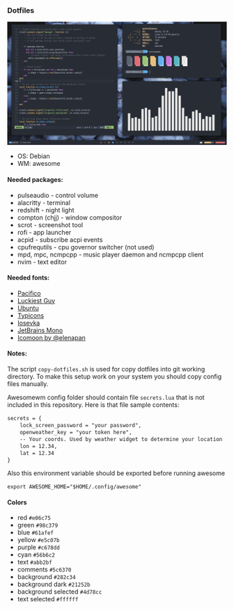 ### Dotfiles
![screenshot](screenshot.png)

- OS: Debian
- WM: awesome

#### Needed packages:
- pulseaudio - control volume
- alacritty - terminal
- redshift - night light
- compton (chjj) - window compositor
- scrot - screenshot tool
- rofi - app launcher
- acpid - subscribe acpi events
- cpufrequtils - cpu governor switcher (not used)
- mpd, mpc, ncmpcpp - music player daemon and ncmpcpp client
- nvim - text editor

#### Needed fonts:
- [Pacifico](https://fonts.google.com/specimen/Pacifico)
- [Luckiest Guy](https://fonts.google.com/specimen/Luckiest+Guy)
- [Ubuntu](https://design.ubuntu.com/font/)
- [Typicons](https://github.com/stephenhutchings/typicons.font)
- [Iosevka](https://github.com/be5invis/Iosevka)
- [JetBrains Mono](https://www.jetbrains.com/lp/mono)
- [Icomoon by @elenapan](https://github.com/elenapan/dotfiles)

#### Notes:
The script `copy-dotfiles.sh` is used for copy dotfiles into git working directory. To make this setup work on your system you should copy config files manually.

Awesomewm config folder should contain file `secrets.lua` that is not included in this repository. Here is that file sample contents:
```
secrets = {
    lock_screen_password = "your password",
    openweather_key = "your token here",
    -- Your coords. Used by weather widget to determine your location
    lon = 12.34,
    lat = 12.34
}
```

Also this environment variable should be exported before running awesome
```
export AWESOME_HOME="$HOME/.config/awesome"
```

#### Colors
- red `#e06c75`
- green `#98c379`
- blue `#61afef`
- yellow `#e5c07b`
- purple `#c678dd`
- cyan `#56b6c2`
- text `#abb2bf`
- comments `#5c6370`
- background `#282c34`
- background dark `#21252b`
- background selected `#4d78cc`
- text selected `#ffffff`
